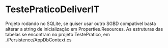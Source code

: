 # TestePraticoDeliverIT

Projeto rodando no SQLite, se quiser usar outro SGBD compatível basta alterar a string de inicialização em Properties.Resources.
As estruturas das tabelas se encontram no projeto TestePratico, em ./Persistence/AppDbContext.cs
